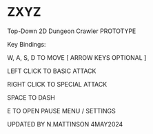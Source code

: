 # ZXYZ
Top-Down 2D Dungeon Crawler PROTOTYPE

Key Bindings:

W, A, S, D TO MOVE [ ARROW KEYS OPTIONAL ]

LEFT CLICK TO BASIC ATTACK

RIGHT CLICK TO SPECIAL ATTACK

SPACE TO DASH

E TO OPEN PAUSE MENU / SETTINGS

UPDATED BY N.MATTINSON 4MAY2024
